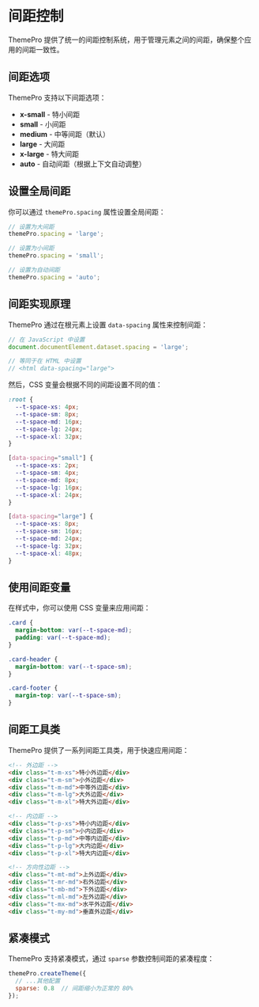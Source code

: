 # 间距控制

ThemePro 提供了统一的间距控制系统，用于管理元素之间的间距，确保整个应用的间距一致性。

## 间距选项

ThemePro 支持以下间距选项：

- **x-small** - 特小间距
- **small** - 小间距
- **medium** - 中等间距（默认）
- **large** - 大间距
- **x-large** - 特大间距
- **auto** - 自动间距（根据上下文自动调整）

## 设置全局间距

你可以通过 `themePro.spacing` 属性设置全局间距：

```js
// 设置为大间距
themePro.spacing = 'large';

// 设置为小间距
themePro.spacing = 'small';

// 设置为自动间距
themePro.spacing = 'auto';
```

## 间距实现原理

ThemePro 通过在根元素上设置 `data-spacing` 属性来控制间距：

```js
// 在 JavaScript 中设置
document.documentElement.dataset.spacing = 'large';

// 等同于在 HTML 中设置
// <html data-spacing="large">
```

然后，CSS 变量会根据不同的间距设置不同的值：

```css
:root {
  --t-space-xs: 4px;
  --t-space-sm: 8px;
  --t-space-md: 16px;
  --t-space-lg: 24px;
  --t-space-xl: 32px;
}

[data-spacing="small"] {
  --t-space-xs: 2px;
  --t-space-sm: 4px;
  --t-space-md: 8px;
  --t-space-lg: 16px;
  --t-space-xl: 24px;
}

[data-spacing="large"] {
  --t-space-xs: 8px;
  --t-space-sm: 16px;
  --t-space-md: 24px;
  --t-space-lg: 32px;
  --t-space-xl: 48px;
}
```

## 使用间距变量

在样式中，你可以使用 CSS 变量来应用间距：

```css
.card {
  margin-bottom: var(--t-space-md);
  padding: var(--t-space-md);
}

.card-header {
  margin-bottom: var(--t-space-sm);
}

.card-footer {
  margin-top: var(--t-space-sm);
}
```

## 间距工具类

ThemePro 提供了一系列间距工具类，用于快速应用间距：

```html
<!-- 外边距 -->
<div class="t-m-xs">特小外边距</div>
<div class="t-m-sm">小外边距</div>
<div class="t-m-md">中等外边距</div>
<div class="t-m-lg">大外边距</div>
<div class="t-m-xl">特大外边距</div>

<!-- 内边距 -->
<div class="t-p-xs">特小内边距</div>
<div class="t-p-sm">小内边距</div>
<div class="t-p-md">中等内边距</div>
<div class="t-p-lg">大内边距</div>
<div class="t-p-xl">特大内边距</div>

<!-- 方向性边距 -->
<div class="t-mt-md">上外边距</div>
<div class="t-mr-md">右外边距</div>
<div class="t-mb-md">下外边距</div>
<div class="t-ml-md">左外边距</div>
<div class="t-mx-md">水平外边距</div>
<div class="t-my-md">垂直外边距</div>
```

## 紧凑模式

ThemePro 支持紧凑模式，通过 `sparse` 参数控制间距的紧凑程度：

```js
themePro.createTheme({
  // ...其他配置
  sparse: 0.8  // 间距缩小为正常的 80%
});
```